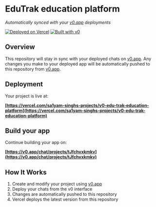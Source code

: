 # EduTrak education platform

*Automatically synced with your [v0.app](https://v0.app) deployments*

[![Deployed on Vercel](https://img.shields.io/badge/Deployed%20on-Vercel-black?style=for-the-badge&logo=vercel)](https://vercel.com/sa1yam-singhs-projects/v0-edu-trak-education-platform)
[![Built with v0](https://img.shields.io/badge/Built%20with-v0.app-black?style=for-the-badge)](https://v0.app/chat/projects/tJfchvxkmkv)

## Overview

This repository will stay in sync with your deployed chats on [v0.app](https://v0.app).
Any changes you make to your deployed app will be automatically pushed to this repository from [v0.app](https://v0.app).

## Deployment

Your project is live at:

**[https://vercel.com/sa1yam-singhs-projects/v0-edu-trak-education-platform](https://vercel.com/sa1yam-singhs-projects/v0-edu-trak-education-platform)**

## Build your app

Continue building your app on:

**[https://v0.app/chat/projects/tJfchvxkmkv](https://v0.app/chat/projects/tJfchvxkmkv)**

## How It Works

1. Create and modify your project using [v0.app](https://v0.app)
2. Deploy your chats from the v0 interface
3. Changes are automatically pushed to this repository
4. Vercel deploys the latest version from this repository